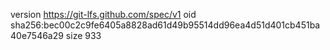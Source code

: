 version https://git-lfs.github.com/spec/v1
oid sha256:bec00c2c9fe6405a8828ad61d49b95514dd96ea4d51d401cb451ba40e7546a29
size 933
